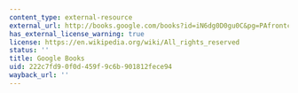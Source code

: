 ```yaml
---
content_type: external-resource
external_url: http://books.google.com/books?id=iN6dg0D0gu0C&pg=PAfrontcover
has_external_license_warning: true
license: https://en.wikipedia.org/wiki/All_rights_reserved
status: ''
title: Google Books
uid: 222c7fd9-0f0d-459f-9c6b-901812fece94
wayback_url: ''
---
```

